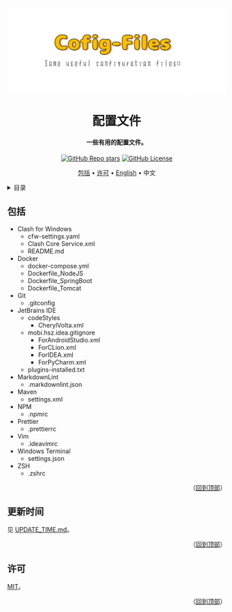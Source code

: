 <!-- 标题 -->

<a name="readme-top"></a>

<div align="center">
  <img src="docs/images/logo.png" alt="Logo" />

  <h1>配置文件</h1>

  <h4>一些有用的配置文件。</h4>

  <p>
    <a href="../../stargazers"><img alt="GitHub Repo stars" src="https://img.shields.io/github/stars/CherylVolta/config-files?style=flat"></a>
    <a href="LICENSE"><img alt="GitHub License" src="https://img.shields.io/github/license/CherylVolta/config-files"></a>
  </p>

  <p>
    <a href="#包括">包括</a> •
    <a href="#许可">许可</a> •
    <a href="README.md">English</a> •
    中文
  </p>
</div>

<!-- 目录 -->
<details>
  <summary>目录</summary>
  <ol>
    <li><a href="#包括">包括</a></li>
    <li><a href="#update-time">更新时间</a></li>
    <li><a href="#许可">许可</a></li>
  </ol>
</details>

<!-- 包括 -->

## 包括

- Clash for Windows
  - cfw-settings.yaml
  - Clash Core Service.xml
  - README.md
- Docker
  - docker-compose.yml
  - Dockerfile_NodeJS
  - Dockerfile_SpringBoot
  - Dockerfile_Tomcat
- Git
  - .gitconfig
- JetBrains IDE
  - codeStyles
    - CherylVolta.xml
  - mobi.hsz.idea.gitignore
    - ForAndroidStudio.xml
    - ForCLion.xml
    - ForIDEA.xml
    - ForPyCharm.xml
  - plugins-installed.txt
- MarkdownLint
  - .markdownlint.json
- Maven
  - settings.xml
- NPM
  - .npmrc
- Prettier
  - .prettierrc
- Vim
  - .ideavimrc
- Windows Terminal
  - settings.json
- ZSH
  - .zshrc

<p align="right">（<a href="#readme-top">回到顶部</a>）</p>

<!-- 更新时间 -->

## 更新时间

见 [UPDATE_TIME.md](UPDATE_TIME.md)。

<p align="right">（<a href="#readme-top">回到顶部</a>）</p>

<!-- 许可 -->

## 许可

[MIT](LICENSE)。

<p align="right">（<a href="#readme-top">回到顶部</a>）</p>
